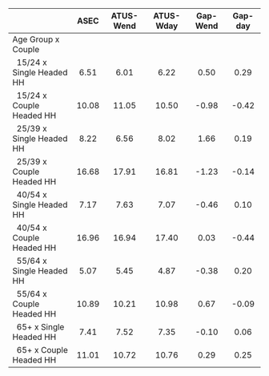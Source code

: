 
|                      |         ASEC |    ATUS-Wend |    ATUS-Wday |     Gap-Wend |      Gap-day |
| -------------------- | :----------: | :----------: | :----------: | :----------: | :----------: |
| Age Group x Couple   |              |              |              |              |              |
| &nbsp;&nbsp;15/24 x Single Headed HH |         6.51 |         6.01 |         6.22 |         0.50 |         0.29 |
| &nbsp;&nbsp;15/24 x Couple Headed HH |        10.08 |        11.05 |        10.50 |        -0.98 |        -0.42 |
| &nbsp;&nbsp;25/39 x Single Headed HH |         8.22 |         6.56 |         8.02 |         1.66 |         0.19 |
| &nbsp;&nbsp;25/39 x Couple Headed HH |        16.68 |        17.91 |        16.81 |        -1.23 |        -0.14 |
| &nbsp;&nbsp;40/54 x Single Headed HH |         7.17 |         7.63 |         7.07 |        -0.46 |         0.10 |
| &nbsp;&nbsp;40/54 x Couple Headed HH |        16.96 |        16.94 |        17.40 |         0.03 |        -0.44 |
| &nbsp;&nbsp;55/64 x Single Headed HH |         5.07 |         5.45 |         4.87 |        -0.38 |         0.20 |
| &nbsp;&nbsp;55/64 x Couple Headed HH |        10.89 |        10.21 |        10.98 |         0.67 |        -0.09 |
| &nbsp;&nbsp;65+ x Single Headed HH |         7.41 |         7.52 |         7.35 |        -0.10 |         0.06 |
| &nbsp;&nbsp;65+ x Couple Headed HH |        11.01 |        10.72 |        10.76 |         0.29 |         0.25 |

